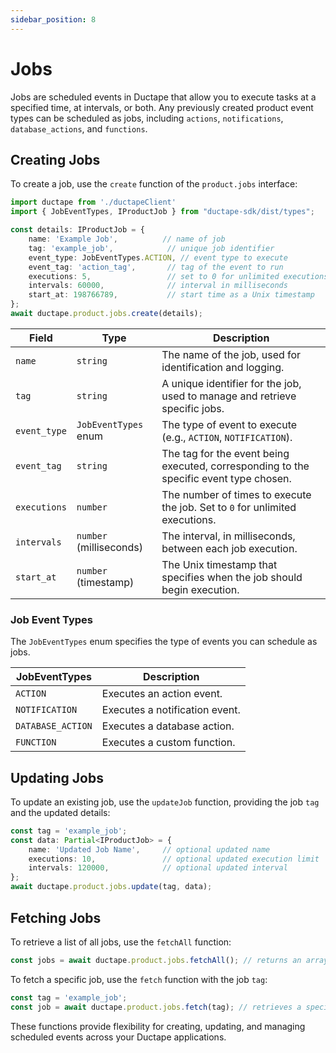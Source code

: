 ```yaml
---
sidebar_position: 8
---
```


# Jobs

Jobs are scheduled events in Ductape that allow you to execute tasks at a specified time, at intervals, or both. Any previously created product event types can be scheduled as jobs, including `actions`, `notifications`, `database_actions`, and `functions`.

## Creating Jobs

To create a job, use the `create` function of the `product.jobs` interface:

```typescript
import ductape from './ductapeClient'
import { JobEventTypes, IProductJob } from "ductape-sdk/dist/types";

const details: IProductJob = {
    name: 'Example Job',          // name of job
    tag: 'example_job',            // unique job identifier
    event_type: JobEventTypes.ACTION, // event type to execute
    event_tag: 'action_tag',       // tag of the event to run
    executions: 5,                 // set to 0 for unlimited executions
    intervals: 60000,              // interval in milliseconds
    start_at: 198766789,           // start time as a Unix timestamp
};
await ductape.product.jobs.create(details);
```

| Field        | Type                   | Description                                                                                  |
|--------------|------------------------|----------------------------------------------------------------------------------------------|
| `name`       | `string`               | The name of the job, used for identification and logging.                                    |
| `tag`        | `string`               | A unique identifier for the job, used to manage and retrieve specific jobs.                  |
| `event_type` | `JobEventTypes` enum   | The type of event to execute (e.g., `ACTION`, `NOTIFICATION`).                               |
| `event_tag`  | `string`               | The tag for the event being executed, corresponding to the specific event type chosen.       |
| `executions` | `number`               | The number of times to execute the job. Set to `0` for unlimited executions.                 |
| `intervals`  | `number` (milliseconds)| The interval, in milliseconds, between each job execution.                                   |
| `start_at`   | `number` (timestamp)   | The Unix timestamp that specifies when the job should begin execution.                       |

### Job Event Types

The `JobEventTypes` enum specifies the type of events you can schedule as jobs.

| JobEventTypes      | Description                                |
|--------------------|--------------------------------------------|
| `ACTION`           | Executes an action event.                  |
| `NOTIFICATION`     | Executes a notification event.             |
| `DATABASE_ACTION`  | Executes a database action.                |
| `FUNCTION`         | Executes a custom function.                |

## Updating Jobs

To update an existing job, use the `updateJob` function, providing the job `tag` and the updated details:

```typescript
const tag = 'example_job';
const data: Partial<IProductJob> = {
    name: 'Updated Job Name',     // optional updated name
    executions: 10,               // optional updated execution limit
    intervals: 120000,            // optional updated interval
};
await ductape.product.jobs.update(tag, data);
```

## Fetching Jobs

To retrieve a list of all jobs, use the `fetchAll` function:

```typescript
const jobs = await ductape.product.jobs.fetchAll(); // returns an array of all jobs
```

To fetch a specific job, use the `fetch` function with the job `tag`:

```typescript
const tag = 'example_job';
const job = await ductape.product.jobs.fetch(tag); // retrieves a specific job by tag
```

These functions provide flexibility for creating, updating, and managing scheduled events across your Ductape applications.